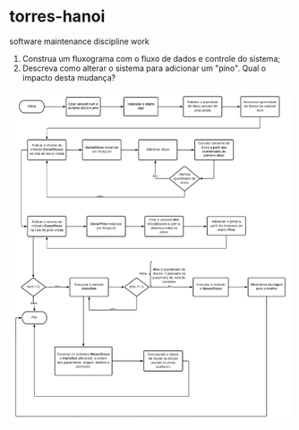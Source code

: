 # torres-hanoi

software maintenance discipline work

1. Construa um fluxograma com o fluxo de dados e controle do sistema;
2. Descreva como alterar o sistema para adicionar um "pino". Qual o impacto desta mudança?


![](https://github.com/annysantos-dev/torres-hanoi/blob/4b6a75dd0f923a46b7336301d511a4daed15748e/JavaApplication13/src/javaapplication13/Diagrama%20em%20branco.png)